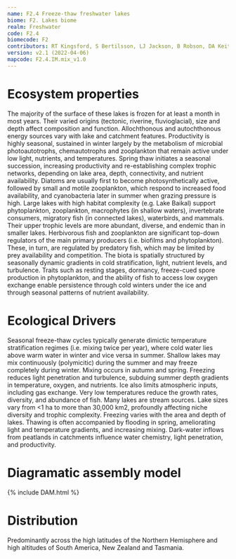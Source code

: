 ```yaml
---
name: F2.4 Freeze-thaw freshwater lakes
biome: F2. Lakes biome
realm: Freshwater
code: F2.4
biomecode: F2
contributors: RT Kingsford, S Bertilsson, LJ Jackson, B Robson, DA Keith
version: v2.1 (2022-04-06)
mapcode: F2.4.IM.mix_v1.0
---
```

# Ecosystem properties

The majority of the surface of these lakes is frozen for at least a month in most years. Their varied origins (tectonic, riverine, fluvioglacial), size and depth affect composition and function. Allochthonous and autochthonous energy sources vary with lake and catchment features. Productivity is highly seasonal, sustained in winter largely by the metabolism of microbial photoautotrophs, chemautotrophs and zooplankton that remain active under low light, nutrients, and temperatures. Spring thaw initiates a seasonal succession, increasing productivity and re-establishing complex trophic networks, depending on lake area, depth, connectivity, and nutrient availability. Diatoms are usually first to become photosynthetically active, followed by small and motile zooplankton, which respond to increased food availability, and cyanobacteria later in summer when grazing pressure is high. Large lakes with high habitat complexity (e.g. Lake Baikal) support phytoplankton, zooplankton, macrophytes (in shallow waters), invertebrate consumers, migratory fish (in connected lakes), waterbirds, and mammals. Their upper trophic levels are more abundant, diverse, and endemic than in smaller lakes. Herbivorous fish and zooplankton are significant top-down regulators of the main primary producers (i.e. biofilms and phytoplankton). These, in turn, are regulated by predatory fish, which may be limited by prey availability and competition. The biota is spatially structured by seasonally dynamic gradients in cold stratification, light, nutrient levels, and turbulence. Traits such as resting stages, dormancy, freeze-cued spore production in phytoplankton, and the ability of fish to access low oxygen exchange enable persistence through cold winters under the ice and through seasonal patterns of nutrient availability.

# Ecological Drivers

Seasonal freeze-thaw cycles typically generate dimictic temperature stratification regimes (i.e. mixing twice per year), where cold water lies above warm water in winter and vice versa in summer. Shallow lakes may mix continuously (polymicitic) during the summer and may freeze completely during winter. Mixing occurs in autumn and spring. Freezing reduces light penetration and turbulence, subduing summer depth gradients in temperature, oxygen, and nutrients. Ice also limits atmospheric inputs, including gas exchange. Very low temperatures reduce the growth rates, diversity, and abundance of fish. Many lakes are stream sources. Lake sizes vary from <1 ha to more than 30,000 km2, profoundly affecting niche diversity and trophic complexity. Freezing varies with the area and depth of lakes. Thawing is often accompanied by flooding in spring, ameliorating light and temperature gradients, and increasing mixing. Dark-water inflows from peatlands in catchments influence water chemistry, light penetration, and productivity.

# Diagramatic assembly model

{% include DAM.html %}

# Distribution

Predominantly across the high latitudes of the Northern Hemisphere and high altitudes of South America, New Zealand and Tasmania.

